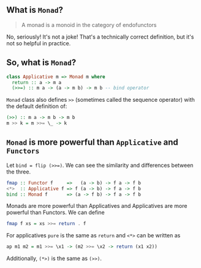 ## What is `Monad`?

> A monad is a monoid in the category of endofunctors

No, seriously! It's not a joke!
That's a technically correct definition, but it's not so helpful in practice.


## So, what is `Monad`?

```haskell
class Applicative m => Monad m where
  return :: a -> m a
  (>>=) :: m a -> (a -> m b) -> m b -- bind operator
```

`Monad` class also defines `>>` (sometimes called the sequence operator) with the default definition of:

```haskell
(>>) :: m a -> m b -> m b
m >> k = m >>= \_ -> k
```

## `Monad` is more powerful than `Applicative` and `Functors`

Let `bind = flip (>>=)`.
We can see the similarity and differences between the three.

```haskell
fmap :: Functor f     =>   (a -> b) -> f a -> f b
<*>  :: Applicative f => f (a -> b) -> f a -> f b
bind :: Monad f       => (a -> f b) -> f a -> f b
```
Monads are more powerful than Applicatives and Applicatives are more powerful than Functors.
We can define 

```haskell
fmap f xs = xs >>= return . f
```

For applicatives `pure` is the same as `return` and `<*>` can be written as

```haskell
ap m1 m2 = m1 >>= \x1 -> (m2 >>= \x2 -> return (x1 x2))
```

Additionally, `(*>)` is the same as `(>>)`.


